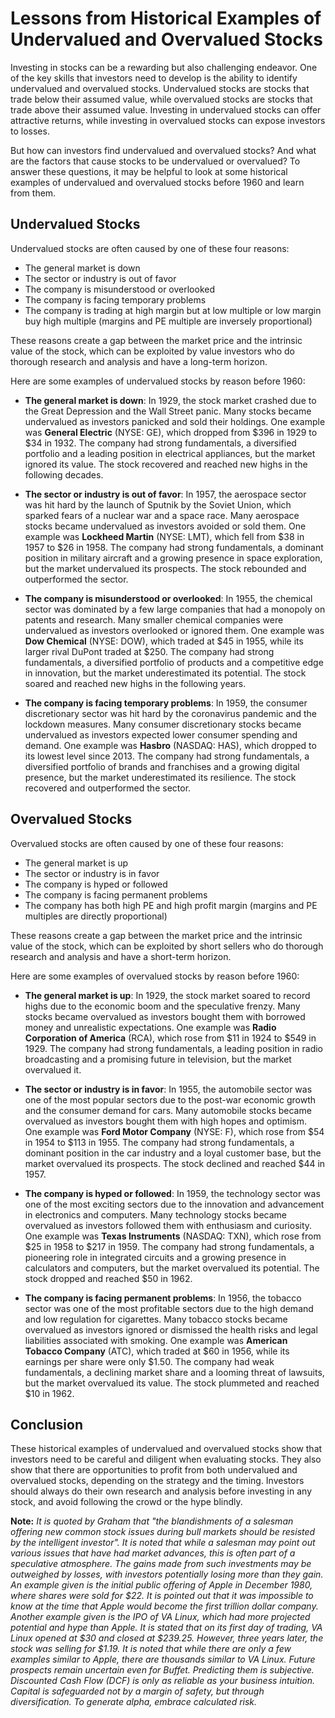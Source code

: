 # Lessons from Historical Examples of Undervalued and Overvalued Stocks

Investing in stocks can be a rewarding but also challenging endeavor. One of the key skills that investors need to develop is the ability to identify undervalued and overvalued stocks. Undervalued stocks are stocks that trade below their assumed value, while overvalued stocks are stocks that trade above their assumed value. Investing in undervalued stocks can offer attractive returns, while investing in overvalued stocks can expose investors to losses.

But how can investors find undervalued and overvalued stocks? And what are the factors that cause stocks to be undervalued or overvalued? To answer these questions, it may be helpful to look at some historical examples of undervalued and overvalued stocks before 1960 and learn from them.

## Undervalued Stocks

Undervalued stocks are often caused by one of these four reasons:

- The general market is down
- The sector or industry is out of favor
- The company is misunderstood or overlooked
- The company is facing temporary problems
- The company is trading at high margin but at low multiple or low margin buy high multiple (margins and PE multiple are inversely proportional)

These reasons create a gap between the market price and the intrinsic value of the stock, which can be exploited by value investors who do thorough research and analysis and have a long-term horizon.

Here are some examples of undervalued stocks by reason before 1960:

- **The general market is down**: In 1929, the stock market crashed due to the Great Depression and the Wall Street panic. Many stocks became undervalued as investors panicked and sold their holdings. One example was **General Electric** (NYSE: GE), which dropped from $396 in 1929 to $34 in 1932. The company had strong fundamentals, a diversified portfolio and a leading position in electrical appliances, but the market ignored its value. The stock recovered and reached new highs in the following decades.

- **The sector or industry is out of favor**: In 1957, the aerospace sector was hit hard by the launch of Sputnik by the Soviet Union, which sparked fears of a nuclear war and a space race. Many aerospace stocks became undervalued as investors avoided or sold them. One example was **Lockheed Martin** (NYSE: LMT), which fell from $38 in 1957 to $26 in 1958. The company had strong fundamentals, a dominant position in military aircraft and a growing presence in space exploration, but the market undervalued its prospects. The stock rebounded and outperformed the sector.
    
- **The company is misunderstood or overlooked**: In 1955, the chemical sector was dominated by a few large companies that had a monopoly on patents and research. Many smaller chemical companies were undervalued as investors overlooked or ignored them. One example was **Dow Chemical** (NYSE: DOW), which traded at $45 in 1955, while its larger rival DuPont traded at $250. The company had strong fundamentals, a diversified portfolio of products and a competitive edge in innovation, but the market underestimated its potential. The stock soared and reached new highs in the following years.

- **The company is facing temporary problems**: In 1959, the consumer discretionary sector was hit hard by the coronavirus pandemic and the lockdown measures. Many consumer discretionary stocks became undervalued as investors expected lower consumer spending and demand. One example was **Hasbro** (NASDAQ: HAS), which dropped to its lowest level since 2013. The company had strong fundamentals, a diversified portfolio of brands and franchises and a growing digital presence, but the market underestimated its resilience. The stock recovered and outperformed the sector.

## Overvalued Stocks

Overvalued stocks are often caused by one of these four reasons:

- The general market is up
- The sector or industry is in favor
- The company is hyped or followed
- The company is facing permanent problems
- The company has both high PE and high profit margin (margins and PE multiples are directly proportional)

These reasons create a gap between the market price and the intrinsic value of the stock, which can be exploited by short sellers who do thorough research and analysis and have a short-term horizon.

Here are some examples of overvalued stocks by reason before 1960:

- **The general market is up**: In 1929, the stock market soared to record highs due to the economic boom and the speculative frenzy. Many stocks became overvalued as investors bought them with borrowed money and unrealistic expectations. One example was **Radio Corporation of America** (RCA), which rose from $11 in 1924 to $549 in 1929. The company had strong fundamentals, a leading position in radio broadcasting and a promising future in television, but the market overvalued it.

- **The sector or industry is in favor**: In 1955, the automobile sector was one of the most popular sectors due to the post-war economic growth and the consumer demand for cars. Many automobile stocks became overvalued as investors bought them with high hopes and optimism. One example was **Ford Motor Company** (NYSE: F), which rose from $54 in 1954 to $113 in 1955. The company had strong fundamentals, a dominant position in the car industry and a loyal customer base, but the market overvalued its prospects. The stock declined and reached $44 in 1957.

- **The company is hyped or followed**: In 1959, the technology sector was one of the most exciting sectors due to the innovation and advancement in electronics and computers. Many technology stocks became overvalued as investors followed them with enthusiasm and curiosity. One example was **Texas Instruments** (NASDAQ: TXN), which rose from $25 in 1958 to $217 in 1959. The company had strong fundamentals, a pioneering role in integrated circuits and a growing presence in calculators and computers, but the market overvalued its potential. The stock dropped and reached $50 in 1962.

- **The company is facing permanent problems**: In 1956, the tobacco sector was one of the most profitable sectors due to the high demand and low regulation for cigarettes. Many tobacco stocks became overvalued as investors ignored or dismissed the health risks and legal liabilities associated with smoking. One example was **American Tobacco Company** (ATC), which traded at $60 in 1956, while its earnings per share were only $1.50. The company had weak fundamentals, a declining market share and a looming threat of lawsuits, but the market overvalued its value. The stock plummeted and reached $10 in 1962.

## Conclusion

These historical examples of undervalued and overvalued stocks show that investors need to be careful and diligent when evaluating stocks. They also show that there are opportunities to profit from both undervalued and overvalued stocks, depending on the strategy and the timing. Investors should always do their own research and analysis before investing in any stock, and avoid following the crowd or the hype blindly.

**Note:** *It is quoted by Graham that "the blandishments of a salesman offering new common stock issues during bull markets should be resisted by the intelligent investor". It is noted that while a salesman may point out various issues that have had market advances, this is often part of a speculative atmosphere. The gains made from such investments may be outweighed by losses, with investors potentially losing more than they gain. An example given is the initial public offering of Apple in December 1980, where shares were sold for $22. It is pointed out that it was impossible to know at the time that Apple would become the first trillion dollar company. Another example given is the IPO of VA Linux, which had more projected potential and hype than Apple. It is stated that on its first day of trading, VA Linux opened at $30 and closed at $239.25. However, three years later, the stock was selling for $1.19. It is noted that while there are only a few examples similar to Apple, there are thousands similar to VA Linux. Future prospects remain uncertain even for Buffet. Predicting them is subjective. Discounted Cash Flow (DCF) is only as reliable as your business intuition. Capital is safeguarded not by a margin of safety, but through diversification. To generate alpha, embrace calculated risk.*
